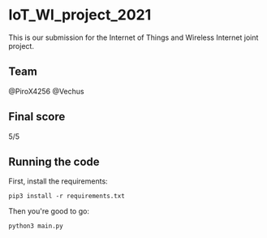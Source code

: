 # IoT_WI_project_2021

This is our submission for the Internet of Things and Wireless Internet joint project.

## Team
@PiroX4256
@Vechus

## Final score
5/5

## Running the code

First, install the requirements:

```
pip3 install -r requirements.txt
```

Then you're good to go:

```
python3 main.py
```
